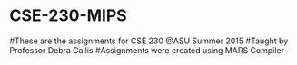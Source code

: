 # CSE-230-MIPS
#These are the assignments for CSE 230 @ASU Summer 2015
#Taught by Professor Debra Callis
#Assignments were created using MARS Compiler
